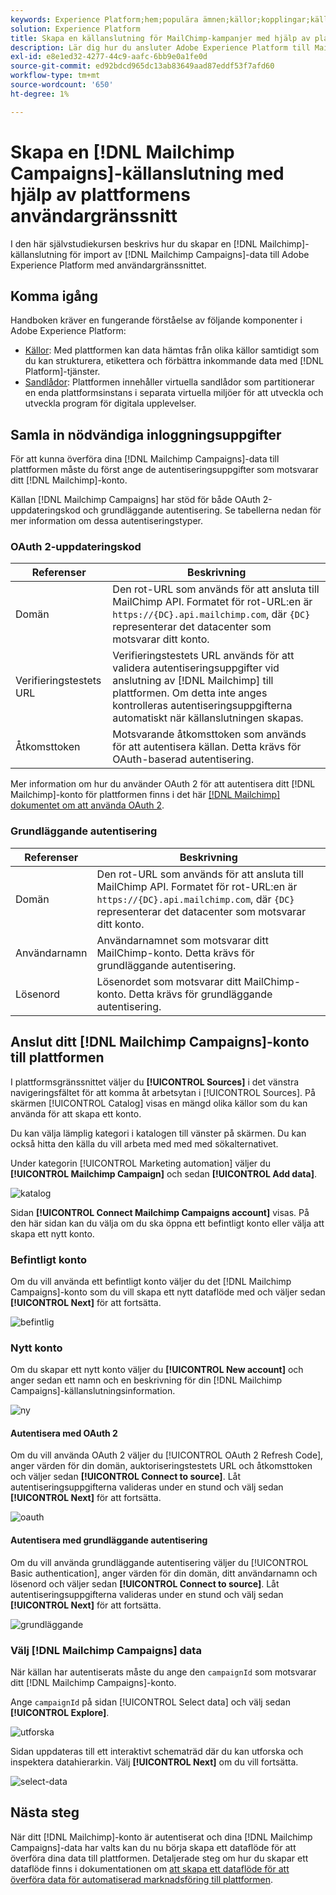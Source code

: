 ```yaml
---
keywords: Experience Platform;hem;populära ämnen;källor;kopplingar;källkopplingar;källor sdk;sdk;SDK
solution: Experience Platform
title: Skapa en källanslutning för MailChimp-kampanjer med hjälp av plattformsgränssnittet
description: Lär dig hur du ansluter Adobe Experience Platform till MailChimp-kampanjer med hjälp av plattformsgränssnittet.
exl-id: e8e1ed32-4277-44c9-aafc-6bb9e0a1fe0d
source-git-commit: ed92bdcd965dc13ab83649aad87eddf53f7afd60
workflow-type: tm+mt
source-wordcount: '650'
ht-degree: 1%

---
```


# Skapa en [!DNL Mailchimp Campaigns]-källanslutning med hjälp av plattformens användargränssnitt

I den här självstudiekursen beskrivs hur du skapar en [!DNL Mailchimp]-källanslutning för import av [!DNL Mailchimp Campaigns]-data till Adobe Experience Platform med användargränssnittet.

## Komma igång

Handboken kräver en fungerande förståelse av följande komponenter i Adobe Experience Platform:

* [Källor](../../../../home.md): Med plattformen kan data hämtas från olika källor samtidigt som du kan strukturera, etikettera och förbättra inkommande data med [!DNL Platform]-tjänster.
* [Sandlådor](../../../../../sandboxes/home.md): Plattformen innehåller virtuella sandlådor som partitionerar en enda plattformsinstans i separata virtuella miljöer för att utveckla och utveckla program för digitala upplevelser.

## Samla in nödvändiga inloggningsuppgifter

För att kunna överföra dina [!DNL Mailchimp Campaigns]-data till plattformen måste du först ange de autentiseringsuppgifter som motsvarar ditt [!DNL Mailchimp]-konto.

Källan [!DNL Mailchimp Campaigns] har stöd för både OAuth 2-uppdateringskod och grundläggande autentisering. Se tabellerna nedan för mer information om dessa autentiseringstyper.

### OAuth 2-uppdateringskod

| Referenser | Beskrivning |
| --- | --- |
| Domän | Den rot-URL som används för att ansluta till MailChimp API. Formatet för rot-URL:en är `https://{DC}.api.mailchimp.com`, där `{DC}` representerar det datacenter som motsvarar ditt konto. |
| Verifieringstestets URL | Verifieringstestets URL används för att validera autentiseringsuppgifter vid anslutning av [!DNL Mailchimp] till plattformen. Om detta inte anges kontrolleras autentiseringsuppgifterna automatiskt när källanslutningen skapas. |
| Åtkomsttoken | Motsvarande åtkomsttoken som används för att autentisera källan. Detta krävs för OAuth-baserad autentisering. |

Mer information om hur du använder OAuth 2 för att autentisera ditt [!DNL Mailchimp]-konto för plattformen finns i det här [[!DNL Mailchimp] dokumentet om att använda OAuth 2](https://mailchimp.com/developer/marketing/guides/access-user-data-oauth-2/).

### Grundläggande autentisering

| Referenser | Beskrivning |
| --- | --- |
| Domän | Den rot-URL som används för att ansluta till MailChimp API. Formatet för rot-URL:en är `https://{DC}.api.mailchimp.com`, där `{DC}` representerar det datacenter som motsvarar ditt konto. |
| Användarnamn | Användarnamnet som motsvarar ditt MailChimp-konto. Detta krävs för grundläggande autentisering. |
| Lösenord | Lösenordet som motsvarar ditt MailChimp-konto. Detta krävs för grundläggande autentisering. |

## Anslut ditt [!DNL Mailchimp Campaigns]-konto till plattformen

I plattformsgränssnittet väljer du **[!UICONTROL Sources]** i det vänstra navigeringsfältet för att komma åt arbetsytan i [!UICONTROL Sources]. På skärmen [!UICONTROL Catalog] visas en mängd olika källor som du kan använda för att skapa ett konto.

Du kan välja lämplig kategori i katalogen till vänster på skärmen. Du kan också hitta den källa du vill arbeta med med med sökalternativet.

Under kategorin [!UICONTROL Marketing automation] väljer du **[!UICONTROL Mailchimp Campaign]** och sedan **[!UICONTROL Add data]**.

![katalog](../../../../images/tutorials/create/mailchimp-campaigns/catalog.png)

Sidan **[!UICONTROL Connect Mailchimp Campaigns account]** visas. På den här sidan kan du välja om du ska öppna ett befintligt konto eller välja att skapa ett nytt konto.

### Befintligt konto

Om du vill använda ett befintligt konto väljer du det [!DNL Mailchimp Campaigns]-konto som du vill skapa ett nytt dataflöde med och väljer sedan **[!UICONTROL Next]** för att fortsätta.

![befintlig](../../../../images/tutorials/create/mailchimp-campaigns/existing.png)

### Nytt konto

Om du skapar ett nytt konto väljer du **[!UICONTROL New account]** och anger sedan ett namn och en beskrivning för din [!DNL Mailchimp Campaigns]-källanslutningsinformation.

![ny](../../../../images/tutorials/create/mailchimp-campaigns/new.png)

#### Autentisera med OAuth 2

Om du vill använda OAuth 2 väljer du [!UICONTROL OAuth 2 Refresh Code], anger värden för din domän, auktoriseringstestets URL och åtkomsttoken och väljer sedan **[!UICONTROL Connect to source]**. Låt autentiseringsuppgifterna valideras under en stund och välj sedan **[!UICONTROL Next]** för att fortsätta.

![oauth](../../../../images/tutorials/create/mailchimp-campaigns/oauth.png)

#### Autentisera med grundläggande autentisering

Om du vill använda grundläggande autentisering väljer du [!UICONTROL Basic authentication], anger värden för din domän, ditt användarnamn och lösenord och väljer sedan **[!UICONTROL Connect to source]**. Låt autentiseringsuppgifterna valideras under en stund och välj sedan **[!UICONTROL Next]** för att fortsätta.

![grundläggande](../../../../images/tutorials/create/mailchimp-campaigns/basic.png)

### Välj [!DNL Mailchimp Campaigns] data

När källan har autentiserats måste du ange den `campaignId` som motsvarar ditt [!DNL Mailchimp Campaigns]-konto.

Ange `campaignId` på sidan [!UICONTROL Select data] och välj sedan **[!UICONTROL Explore]**.

![utforska](../../../../images/tutorials/create/mailchimp-campaigns/explore.png)

Sidan uppdateras till ett interaktivt schematräd där du kan utforska och inspektera datahierarkin. Välj **[!UICONTROL Next]** om du vill fortsätta.

![select-data](../../../../images/tutorials/create/mailchimp-campaigns/select-data.png)

## Nästa steg

När ditt [!DNL Mailchimp]-konto är autentiserat och dina [!DNL Mailchimp Campaigns]-data har valts kan du nu börja skapa ett dataflöde för att överföra dina data till plattformen. Detaljerade steg om hur du skapar ett dataflöde finns i dokumentationen om [att skapa ett dataflöde för att överföra data för automatiserad marknadsföring till plattformen](../../dataflow/marketing-automation.md).

